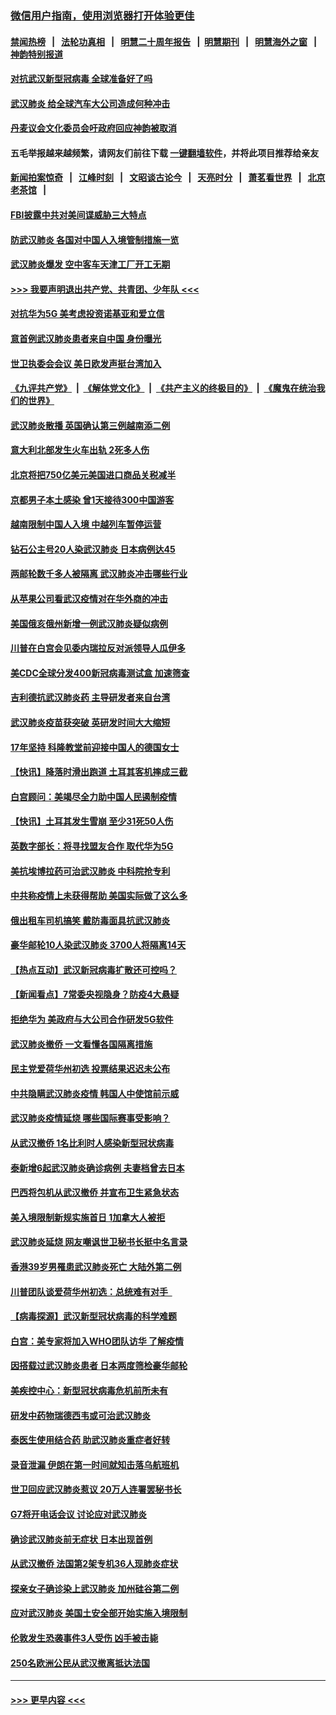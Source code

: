 ### [微信用户指南，使用浏览器打开体验更佳](https://github.com/gfw-breaker/banned-news1/blob/master/indexes/wechat-guide.md?t=0)
#### [禁闻热榜](热点新闻.md?t=0)  &nbsp;&nbsp;|&nbsp;&nbsp; [法轮功真相](https://github.com/gfw-breaker/truth/blob/master/README.md?t=0) &nbsp;&nbsp;|&nbsp;&nbsp; [明慧二十周年报告](https://github.com/gfw-breaker/mh-reports/blob/master/README.md?t=0) &nbsp;&nbsp;|&nbsp;&nbsp;[明慧期刊](https://github.com/gfw-breaker/mh-qikan) &nbsp;&nbsp;|&nbsp;&nbsp; [明慧海外之窗](https://github.com/gfw-breaker/mh-news/blob/master/README.md?t=0) &nbsp;&nbsp;|&nbsp;&nbsp; [神韵特别报道](https://github.com/gfw-breaker/mh-news/blob/master/shenyun.md?t=0)
#### [对抗武汉新型冠病毒 全球准备好了吗](../pages/nsc418/n11850142.md?t=02070955) 
#### [武汉肺炎 给全球汽车大公司造成何种冲击](../pages/nsc418/n11850056.md?t=02070955) 
#### [丹麦议会文化委员会吁政府回应神韵被取消](../pages/nsc418/n11849312.md?t=02070955) 
#### 五毛举报越来越频繁，请网友们前往下载 [一键翻墙软件](https://github.com/gfw-breaker/ssr-accounts)，并将此项目推荐给亲友
#### [新闻拍案惊奇](https://github.com/gfw-breaker/banned-news1/blob/master/pages/link4.md) &nbsp;&nbsp;|&nbsp;&nbsp; [江峰时刻](https://github.com/gfw-breaker/banned-news1/blob/master/pages/link4.md) &nbsp;&nbsp;|&nbsp;&nbsp; [文昭谈古论今](https://github.com/gfw-breaker/banned-news1/blob/master/pages/link4.md) &nbsp;&nbsp;|&nbsp;&nbsp; [天亮时分](https://github.com/gfw-breaker/banned-news1/blob/master/pages/link4.md) &nbsp;&nbsp;|&nbsp;&nbsp; [萧茗看世界](https://github.com/gfw-breaker/banned-news1/blob/master/pages/link4.md) &nbsp;&nbsp;|&nbsp;&nbsp; [北京老茶馆](https://github.com/gfw-breaker/banned-news1/blob/master/pages/link4.md) &nbsp;&nbsp;|&nbsp;&nbsp; 
#### [FBI披露中共对美间谍威胁三大特点](../pages/nsc418/n11849700.md?t=02070955) 
#### [防武汉肺炎 各国对中国人入境管制措施一览](../pages/nsc418/n11838726.md?t=02070955) 
#### [武汉肺炎爆发 空中客车天津工厂开工无期](../pages/nsc418/n11849634.md?t=02070955) 
#### [>>> 我要声明退出共产党、共青团、少年队 <<<](https://github.com/begood0513/goodnews/blob/master/quit/letter.md) 
#### [对抗华为5G 美考虑投资诺基亚和爱立信](../pages/nsc418/n11849510.md?t=02070955) 
#### [意首例武汉肺炎患者来自中国 身份曝光](../pages/nsc418/n11849454.md?t=02070955) 
#### [世卫执委会会议 美日欧发声挺台湾加入](../pages/nsc418/n11849433.md?t=02070955) 
#### [《九评共产党》](https://github.com/begood0513/9ping.md/blob/master/README.md) &nbsp;|&nbsp; [《解体党文化》](../../../../jtdwh.md/blob/master/README.md)  &nbsp;|&nbsp; [《共产主义的终极目的》](../../../../gczydzjmd.md/blob/master/README.md) &nbsp;|&nbsp; [《魔鬼在统治我们的世界》](../../../../mgztzwmdsj.md/blob/master/README.md) 
#### [武汉肺炎散播 英国确认第三例越南添二例](../pages/nsc418/n11849439.md?t=02070955) 
#### [意大利北部发生火车出轨 2死多人伤](../pages/nsc418/n11848999.md?t=02070955) 
#### [北京将把750亿美元美国进口商品关税减半](../pages/nsc418/n11848896.md?t=02070955) 
#### [京都男子本土感染 曾1天接待300中国游客](../pages/nsc418/n11848641.md?t=02070955) 
#### [越南限制中国人入境 中越列车暂停运营](../pages/nsc418/n11847844.md?t=02070955) 
#### [钻石公主号20人染武汉肺炎 日本病例达45](../pages/nsc418/n11847823.md?t=02070955) 
#### [两邮轮数千多人被隔离 武汉肺炎冲击哪些行业](../pages/nsc418/n11847456.md?t=02070955) 
#### [从苹果公司看武汉疫情对在华外商的冲击](../pages/nsc418/n11847586.md?t=02070955) 
#### [美国俄亥俄州新增一例武汉肺炎疑似病例](../pages/nsc418/n11847714.md?t=02070955) 
#### [川普在白宫会见委内瑞拉反对派领导人瓜伊多](../pages/nsc418/n11847391.md?t=02070955) 
#### [美CDC全球分发400新冠病毒测试盒 加速筛查](../pages/nsc418/n11847260.md?t=02070955) 
#### [吉利德抗武汉肺炎药 主导研发者来自台湾](../pages/nsc418/n11847064.md?t=02070955) 
#### [武汉肺炎疫苗获突破 英研发时间大大缩短](../pages/nsc418/n11846915.md?t=02070955) 
#### [17年坚持 科隆教堂前迎接中国人的德国女士](../pages/nsc418/n11846781.md?t=02070955) 
#### [【快讯】降落时滑出跑道 土耳其客机摔成三截](../pages/nsc418/n11847021.md?t=02070955) 
#### [白宫顾问：美竭尽全力助中国人民遏制疫情](../pages/nsc418/n11846756.md?t=02070955) 
#### [【快讯】土耳其发生雪崩 至少31死50人伤](../pages/nsc418/n11846680.md?t=02070955) 
#### [英数字部长：将寻找盟友合作 取代华为5G](../pages/nsc418/n11846485.md?t=02070955) 
#### [美抗埃博拉药可治武汉肺炎 中科院抢专利](../pages/nsc418/n11846409.md?t=02070955) 
#### [中共称疫情上未获得帮助 美国实际做了这么多](../pages/nsc418/n11846008.md?t=02070955) 
#### [俄出租车司机搞笑 戴防毒面具抗武汉肺炎](../pages/nsc418/n11845703.md?t=02070955) 
#### [豪华邮轮10人染武汉肺炎 3700人将隔离14天](../pages/nsc418/n11845543.md?t=02070955) 
#### [【热点互动】武汉新冠病毒扩散还可控吗？](../pages/nsc418/n11844750.md?t=02070955) 
#### [【新闻看点】7常委央视隐身？防疫4大悬疑](../pages/nsc418/n11844611.md?t=02070955) 
#### [拒绝华为 美政府与大公司合作研发5G软件](../pages/nsc418/n11844625.md?t=02070955) 
#### [武汉肺炎撤侨 一文看懂各国隔离措施](../pages/nsc418/n11844216.md?t=02070955) 
#### [民主党爱荷华州初选 投票结果迟迟未公布](../pages/nsc418/n11844207.md?t=02070955) 
#### [中共隐瞒武汉肺炎疫情 韩国人中使馆前示威](../pages/nsc418/n11844084.md?t=02070955) 
#### [武汉肺炎疫情延烧 哪些国际赛事受影响？](../pages/nsc418/n11843958.md?t=02070955) 
#### [从武汉撤侨 1名比利时人感染新型冠状病毒](../pages/nsc418/n11843977.md?t=02070955) 
#### [泰新增6起武汉肺炎确诊病例 夫妻档曾去日本](../pages/nsc418/n11843900.md?t=02070955) 
#### [巴西将包机从武汉撤侨 并宣布卫生紧急状态](../pages/nsc418/n11843418.md?t=02070955) 
#### [美入境限制新规实施首日 1加拿大人被拒](../pages/nsc418/n11843058.md?t=02070955) 
#### [武汉肺炎延烧 网友嘲讽世卫秘书长挺中名言录](../pages/nsc418/n11843056.md?t=02070955) 
#### [香港39岁男罹患武汉肺炎死亡 大陆外第二例](../pages/nsc418/n11843026.md?t=02070955) 
#### [川普团队谈爱荷华州初选：总统难有对手  ](../pages/nsc418/n11842867.md?t=02070955) 
#### [【病毒探源】武汉新型冠状病毒的科学难题](../pages/nsc418/n11842176.md?t=02070955) 
#### [白宫：美专家将加入WHO团队访华 了解疫情](../pages/nsc418/n11842198.md?t=02070955) 
#### [因搭载过武汉肺炎患者 日本两度筛检豪华邮轮](../pages/nsc418/n11842447.md?t=02070955) 
#### [美疾控中心：新型冠状病毒危机前所未有](../pages/nsc418/n11842406.md?t=02070955) 
#### [研发中药物瑞德西韦或可治武汉肺炎](../pages/nsc418/n11842100.md?t=02070955) 
#### [泰医生使用结合药 助武汉肺炎重症者好转](../pages/nsc418/n11842096.md?t=02070955) 
#### [录音泄漏 伊朗在第一时间就知击落乌航班机](../pages/nsc418/n11842002.md?t=02070955) 
#### [世卫回应武汉肺炎惹议 20万人连署罢秘书长](../pages/nsc418/n11841664.md?t=02070955) 
#### [G7将开电话会议 讨论应对武汉肺炎](../pages/nsc418/n11841658.md?t=02070955) 
#### [确诊武汉肺炎前无症状 日本出现首例](../pages/nsc418/n11841567.md?t=02070955) 
#### [从武汉撤侨 法国第2架专机36人现肺炎症状](../pages/nsc418/n11841382.md?t=02070955) 
#### [探亲女子确诊染上武汉肺炎 加州硅谷第二例](../pages/nsc418/n11839784.md?t=02070955) 
#### [应对武汉肺炎 美国土安全部开始实施入境限制](../pages/nsc418/n11839729.md?t=02070955) 
#### [伦敦发生恐袭事件3人受伤 凶手被击毙](../pages/nsc418/n11839442.md?t=02070955) 
#### [250名欧洲公民从武汉撤离抵达法国](../pages/nsc418/n11839438.md?t=02070955) 

----
#### [ >>> 更早内容 <<< ](../indexes/nsc418-earlier.md)
